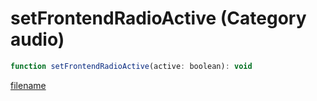 # setFrontendRadioActive (Category audio)

```js
function setFrontendRadioActive(active: boolean): void
```

[filename](setFrontendRadioActive_m.md ':include')